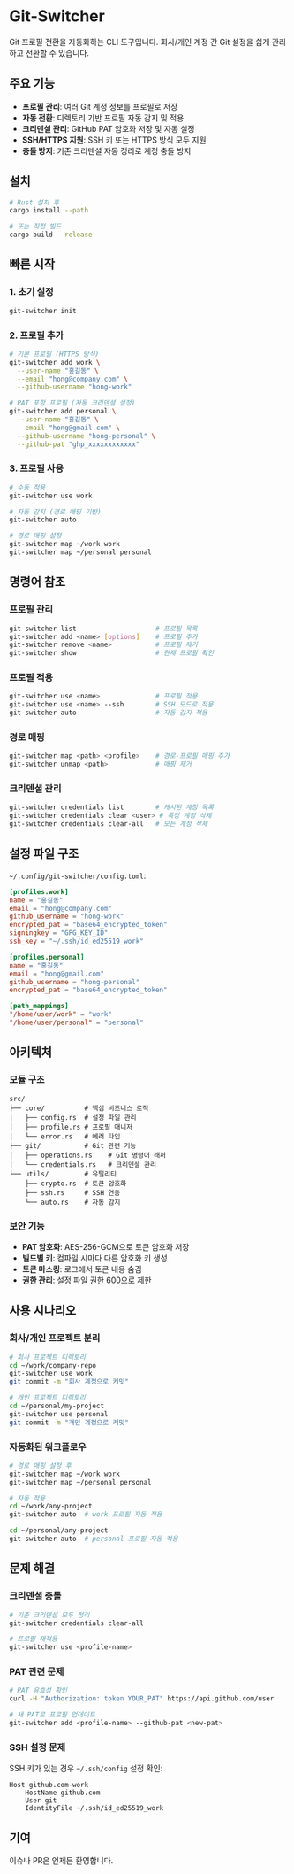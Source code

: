 # Git-Switcher

Git 프로필 전환을 자동화하는 CLI 도구입니다. 회사/개인 계정 간 Git 설정을 쉽게 관리하고 전환할 수 있습니다.

## 주요 기능

- **프로필 관리**: 여러 Git 계정 정보를 프로필로 저장
- **자동 전환**: 디렉토리 기반 프로필 자동 감지 및 적용
- **크리덴셜 관리**: GitHub PAT 암호화 저장 및 자동 설정
- **SSH/HTTPS 지원**: SSH 키 또는 HTTPS 방식 모두 지원
- **충돌 방지**: 기존 크리덴셜 자동 정리로 계정 충돌 방지

## 설치

```bash
# Rust 설치 후
cargo install --path .

# 또는 직접 빌드
cargo build --release
```

## 빠른 시작

### 1. 초기 설정
```bash
git-switcher init
```

### 2. 프로필 추가
```bash
# 기본 프로필 (HTTPS 방식)
git-switcher add work \
  --user-name "홍길동" \
  --email "hong@company.com" \
  --github-username "hong-work"

# PAT 포함 프로필 (자동 크리덴셜 설정)
git-switcher add personal \
  --user-name "홍길동" \
  --email "hong@gmail.com" \
  --github-username "hong-personal" \
  --github-pat "ghp_xxxxxxxxxxxx"
```

### 3. 프로필 사용
```bash
# 수동 적용
git-switcher use work

# 자동 감지 (경로 매핑 기반)
git-switcher auto

# 경로 매핑 설정
git-switcher map ~/work work
git-switcher map ~/personal personal
```

## 명령어 참조

### 프로필 관리
```bash
git-switcher list                    # 프로필 목록
git-switcher add <name> [options]    # 프로필 추가
git-switcher remove <name>           # 프로필 제거
git-switcher show                    # 현재 프로필 확인
```

### 프로필 적용
```bash
git-switcher use <name>              # 프로필 적용
git-switcher use <name> --ssh        # SSH 모드로 적용
git-switcher auto                    # 자동 감지 적용
```

### 경로 매핑
```bash
git-switcher map <path> <profile>    # 경로-프로필 매핑 추가
git-switcher unmap <path>            # 매핑 제거
```

### 크리덴셜 관리
```bash
git-switcher credentials list        # 캐시된 계정 목록
git-switcher credentials clear <user> # 특정 계정 삭제
git-switcher credentials clear-all   # 모든 계정 삭제
```

## 설정 파일 구조

`~/.config/git-switcher/config.toml`:

```toml
[profiles.work]
name = "홍길동"
email = "hong@company.com"
github_username = "hong-work"
encrypted_pat = "base64_encrypted_token"
signingkey = "GPG_KEY_ID"
ssh_key = "~/.ssh/id_ed25519_work"

[profiles.personal]
name = "홍길동"
email = "hong@gmail.com"
github_username = "hong-personal"
encrypted_pat = "base64_encrypted_token"

[path_mappings]
"/home/user/work" = "work"
"/home/user/personal" = "personal"
```

## 아키텍처

### 모듈 구조
```
src/
├── core/          # 핵심 비즈니스 로직
│   ├── config.rs  # 설정 파일 관리
│   ├── profile.rs # 프로필 매니저
│   └── error.rs   # 에러 타입
├── git/           # Git 관련 기능
│   ├── operations.rs    # Git 명령어 래퍼
│   └── credentials.rs   # 크리덴셜 관리
└── utils/         # 유틸리티
    ├── crypto.rs  # 토큰 암호화
    ├── ssh.rs     # SSH 연동
    └── auto.rs    # 자동 감지
```

### 보안 기능

- **PAT 암호화**: AES-256-GCM으로 토큰 암호화 저장
- **빌드별 키**: 컴파일 시마다 다른 암호화 키 생성
- **토큰 마스킹**: 로그에서 토큰 내용 숨김
- **권한 관리**: 설정 파일 권한 600으로 제한

## 사용 시나리오

### 회사/개인 프로젝트 분리
```bash
# 회사 프로젝트 디렉토리
cd ~/work/company-repo
git-switcher use work
git commit -m "회사 계정으로 커밋"

# 개인 프로젝트 디렉토리  
cd ~/personal/my-project
git-switcher use personal
git commit -m "개인 계정으로 커밋"
```

### 자동화된 워크플로우
```bash
# 경로 매핑 설정 후
git-switcher map ~/work work
git-switcher map ~/personal personal

# 자동 적용
cd ~/work/any-project
git-switcher auto  # work 프로필 자동 적용

cd ~/personal/any-project  
git-switcher auto  # personal 프로필 자동 적용
```

## 문제 해결

### 크리덴셜 충돌
```bash
# 기존 크리덴셜 모두 정리
git-switcher credentials clear-all

# 프로필 재적용
git-switcher use <profile-name>
```

### PAT 관련 문제
```bash
# PAT 유효성 확인
curl -H "Authorization: token YOUR_PAT" https://api.github.com/user

# 새 PAT로 프로필 업데이트
git-switcher add <profile-name> --github-pat <new-pat>
```

### SSH 설정 문제
SSH 키가 있는 경우 `~/.ssh/config` 설정 확인:
```
Host github.com-work
    HostName github.com
    User git
    IdentityFile ~/.ssh/id_ed25519_work
```

## 기여

이슈나 PR은 언제든 환영합니다. 